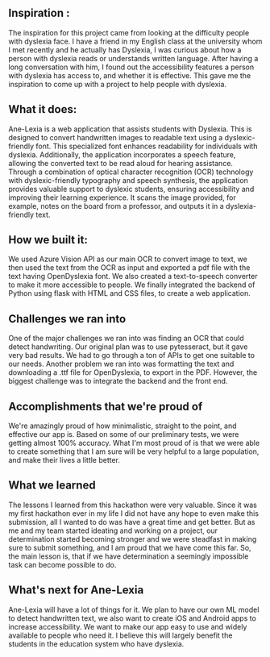 ## Inspiration :
The inspiration for this project came from looking at the difficulty people with dyslexia face. I have a friend in my English class at the university whom I met recently and he actually has Dyslexia, I was curious about how a person with dyslexia reads or understands written language. After having a long conversation with him, I found out the accessibility features a person with dyslexia has access to, and whether it is effective. This gave me the inspiration to come up with a project to help people with dyslexia.

## What it does:
Ane-Lexia is a web application that assists students with Dyslexia. This is designed to convert handwritten images to readable text using a dyslexic-friendly font. This specialized font enhances readability for individuals with dyslexia. Additionally, the application incorporates a speech feature, allowing the converted text to be read aloud for hearing assistance. Through a combination of optical character recognition (OCR) technology with dyslexic-friendly typography and speech synthesis, the application provides valuable support to dyslexic students, ensuring accessibility and improving their learning experience. It scans the image provided, for example, notes on the board from a professor, and outputs it in a dyslexia-friendly text.

## How we built it:
We used Azure Vision API as our main OCR to convert image to text, we then used the text from the OCR as input and exported a pdf file with the text having OpenDyslexia font. We also created a text-to-speech converter to make it more accessible to people. We finally integrated the backend of Python using flask with HTML and CSS files, to create a web application.

## Challenges we ran into
One of the major challenges we ran into was finding an OCR that could detect handwriting. Our original plan was to use pytesseract, but it gave very bad results. We had to go through a ton of APIs to get one suitable to our needs. Another problem we ran into was formatting the text and downloading a .ttf file for OpenDyslexia, to export in the PDF. However, the biggest challenge was to integrate the backend and the front end.

## Accomplishments that we're proud of
We're amazingly proud of how minimalistic, straight to the point, and effective our app is. Based on some of our preliminary tests, we were getting almost 100% accuracy. What I'm most proud of is that we were able to create something that I am sure will be very helpful to a large population, and make their lives a little better.

## What we learned
The lessons I learned from this hackathon were very valuable. Since it was my first hackathon ever in my life I did not have any hope to even make this submission, all I wanted to do was have a great time and get better. But as me and my team started ideating and working on a project, our determination started becoming stronger and we were steadfast in making sure to submit something, and I am proud that we have come this far. So, the main lesson is, that if we have determination a seemingly impossible task can become possible to do.

## What's next for Ane-Lexia
Ane-Lexia will have a lot of things for it. We plan to have our own ML model to detect handwritten text, we also want to create iOS and Android apps to increase accessibility. We want to make our app easy to use and widely available to people who need it. I believe this will largely benefit the students in the education system who have dyslexia.
